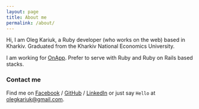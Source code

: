 ```yaml
---
layout: page
title: About me
permalink: /about/
---
```


Hi, I am Oleg Kariuk, a Ruby developer (who works on the web) based in Kharkiv. 
Graduated from the Kharkiv National Economics University. 

I am working for [OnApp][oa].
Prefer to serve with Ruby and Ruby on Rails based stacks.

### Contact me

Find me on [Facebook][facebook] / [GitHub][github] / [LinkedIn][linkedin] or just say `Hello` at 
[olegkariuk@gmail.com](olegkariuk@gmail.com).


[oa]: http://onapp.com
[github]: https://github.com/MorganFujimaka
[facebook]: https://www.facebook.com/oleg.kariuk
[linkedin]: https://www.linkedin.com/profile/in/olegkariuk
